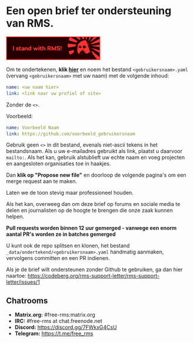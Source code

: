 # Een open brief ter ondersteuning van RMS.
 [![Voeg deze badge toe aan je repo!](assets/badge-64-w-border.png)](https://github.com/rms-support-letter/rms-support-letter.github.io/new/master/_data/signed)

Om te ondertekenen, **klik [hier](https://github.com/rms-support-letter/rms-support-letter.github.io/new/master/_data/signed)** en noem het bestand `<gebruikersnaam>.yaml` (vervang `<gebruikersnaam>` met uw naam) met de volgende inhoud:

```yaml
name: <uw naam hier>
link: <link naar uw profiel of site>
```

Zonder de `<>`.

Voorbeeld:
```yaml
name: Voorbeeld Naam
link: https://github.com/voorbeeld_gebruikersnaam
```

Gebruik geen `<>` in dit bestand, evenals niet-ascii tekens in het bestandsnaam.
Als u uw e-mailadres gebruikt als link, plaatst u daarvoor `mailto:`.
Als het kan, gebruik alstublieft uw echte naam en voeg projecten en aangesloten organisaties toe in haakjes.

Dan **klik op "Propose new file"** en doorloop de volgende pagina's om een merge request aan te maken.

Laten we de toon stevig maar professioneel houden.

Als het kan, overweeg dan om deze brief op forums en sociale media te delen en journalisten op de hoogte te brengen die onze zaak kunnen helpen.

**Pull requests worden binnen 12 uur gemerged - vanwege een enorm aantal PR's worden ze in batches gemerged**

U kunt ook de repo splitsen en klonen, het bestand `_data/ondertekend/<gebruikersnaam>.yaml` handmatig aanmaken, vervolgens committen en een PR indienen.

Als je de brief wilt ondersteunen zonder Github te gebruiken, ga dan hier naartoe: https://codeberg.org/rms-support-letter/rms-support-letter/issues/1

## Chatrooms

- **Matrix.org:** #free-rms:matrix.org
- **IRC:** #free-rms at chat.freenode.net
- **Discord:** https://discord.gg/7FWkxG4CsU
- **Telegram:** https://t.me/free_rms
